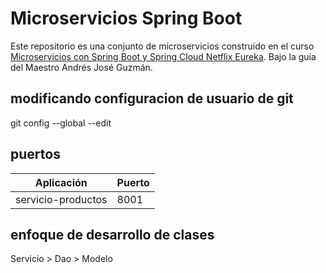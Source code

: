 # Microservicios Spring Boot

Este repositorio es una conjunto de microservicios construído en el curso [Microservicios con Spring Boot y Spring Cloud Netflix Eureka](https://www.udemy.com/course/microservicios-con-spring-boot-y-spring-cloud/). Bajo la guía del Maestro Andrés José Guzmán.

## modificando configuracion de usuario de git
git config --global --edit

## puertos

|      Aplicación     |  Puerto  |
|---------------------|----------|
| servicio-productos  |   8001   |


## enfoque de desarrollo de clases


Servicio > Dao > Modelo
